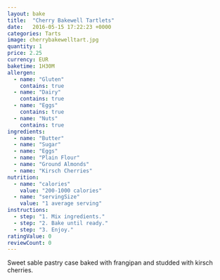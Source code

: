 ```yaml
---
layout: bake
title:  "Cherry Bakewell Tartlets"
date:   2016-05-15 17:22:23 +0000
categories: Tarts
image: cherrybakewelltart.jpg
quantity: 1
price: 2.25
currency: EUR
baketime: 1H30M
allergen:
  - name: "Gluten"
    contains: true
  - name: "Dairy"
    contains: true
  - name: "Eggs"
    contains: true
  - name: "Nuts"
    contains: true
ingredients:
  - name: "Butter"
  - name: "Sugar"
  - name: "Eggs"
  - name: "Plain Flour"
  - name: "Ground Almonds"
  - name: "Kirsch Cherries"
nutrition:
  - name: "calories"
    value: "200-1000 calories"
  - name: "servingSize"
    value: "1 average serving"
instructions:
  - step: "1. Mix ingredients."
  - step: "2. Bake until ready."
  - step: "3. Enjoy."
ratingValue: 0
reviewCount: 0
---
```

Sweet sable pastry case baked with frangipan and studded with kirsch cherries.
